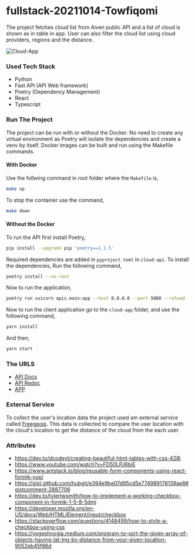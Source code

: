 # fullstack-20211014-Towfiqomi

The project fetches cloud list from Aiven public API and a list of cloud is shown as in table in app. User can also filter the cloud list using cloud providers, regions and the distance.

![Cloud-App](https://user-images.githubusercontent.com/24907984/138779150-c88b896f-f61e-42a1-863c-0c70c1d5d605.png)

### Used Tech Stack

- Python
- Fast API (API Web framework)
- Poetry (Dependency Management)
- React
- Typescript

### Run The Project

The project can be run with or without the Docker. No need to create any virtual environment as Poetry will isolate the dependencies and create a venv by itself. Docker images can be built and run using the Makefile commands.

#### With Docker
Use the follwing command in root folder where the `Makefile` is,
```bash
make up
```

To stop the container use the command,
```bash
make down
```

#### Without the Docker

To run the API first install Poetry,

```bash
pip install --upgrade pip 'poetry==1.1.5'
```

Required dependencies are added in `pyproject.toml` in `cloud-api`. To install the dependencies, Run the following command,
```bash
poetry install --no-root
```
Now to run the application,
```bash
poetry run uvicorn apis.main:app --host 0.0.0.0 --port 5000 --reload
```

Now to run the client application go to the `cloud-app` folder, and use the following command,
```bash
yarn install
```
And then,
```bash
yarn start
```

### The URLS

- [API Docs](http://localhost:5000/docs)
- [API Redoc](http://localhost:5000/redoc)
- [APP](http://localhost:3000/)

### External Service
To collect the user's location data the project used am external service called [Freegeoip](https://freegeoip.app/). This data is collected to compare the user location with the cloud's location to get the distance of the cloud from the each user.

### Attributes

- https://dev.to/dcodeyt/creating-beautiful-html-tables-with-css-428l
- https://www.youtube.com/watch?v=FD50LPJ6bjE
- https://www.antstack.io/blog/reusable-form-components-using-react-formik-yup/
- https://gist.github.com/hubgit/e394e9be07d95cd5e774989178139ae8#gistcomment-2887706
- https://dev.to/tylerlwsmith/how-to-implement-a-working-checkbox-component-in-formik-1-5-8-5dmj
- https://developer.mozilla.org/en-US/docs/Web/HTML/Element/input/checkbox
- https://stackoverflow.com/questions/4148499/how-to-style-a-checkbox-using-css
- https://yogeshnogia.medium.com/program-to-sort-the-given-array-of-objects-having-lat-lng-by-distance-from-your-given-location-9052eb45f86d


